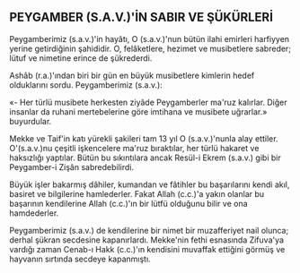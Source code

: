 ## PEYGAMBER (S.A.V.)'İN SABIR VE ŞÜKÜRLERİ

Peygamberimiz (s.a.v.)'in hayâtı, O (s.a.v.)'nun bütün ilahi emirleri harfiyyen yerine getirdiğinin şahididir. O, felâketlere, hezimet ve mu­sibetlere sabreder; lütuf ve nimetine erince de şükrederdi.

Ashâb (r.a.)'ından biri bir gün en büyük mu­sibetlere kimlerin hedef olduklarını sordu. Peygamberimiz (s.a.v.):

«- Her türlü musibete herkesten ziyâde Pey­gamberler ma'ruz kalırlar. Diğer insanlar da ruhani mertebelerine göre imtihana ve musibete uğ­rarlar.» buyurdular.

Mekke ve Taif'in katı yürekli şakileri tam 13 yıl O (s.a.v.)'nunla alay ettiler. O'(s.a.v.)nu çeşitli işkencelere ma'ruz bıraktılar, her türlü ha­karet ve haksızlığı yaptılar. Bütün bu sıkıntılara ancak Resül-i Ekrem (s.a.v.) gibi bir Peygamber-i Zişân sabredebilirdi.

Büyük işler bakarmış dâhiler, kumandan ve fâtihler bu başarılarını kendi akıl, basiret ve bilgilerine hamlederler. Fakat Allah (c.c.)'a yakın olanlar bu başarının kendilerine Allah (c.c.)'ın bir lütfü olduğunu bilir ve ona hamdederler.

Peygamberimiz (s.a.v.) de kendilerine bir ni­met bir muzafferiyet nail olunca; derhal şükran secdesine kapanırlardı. Mekke'nin fethi esnasın­da Zifuva'ya vardığı zaman Cenab-ı Hakk (c.c.)'ın kendisini muvaffak ettiğini görmüş ve hayva­nın sırtında secdeye kapanmıştı.

